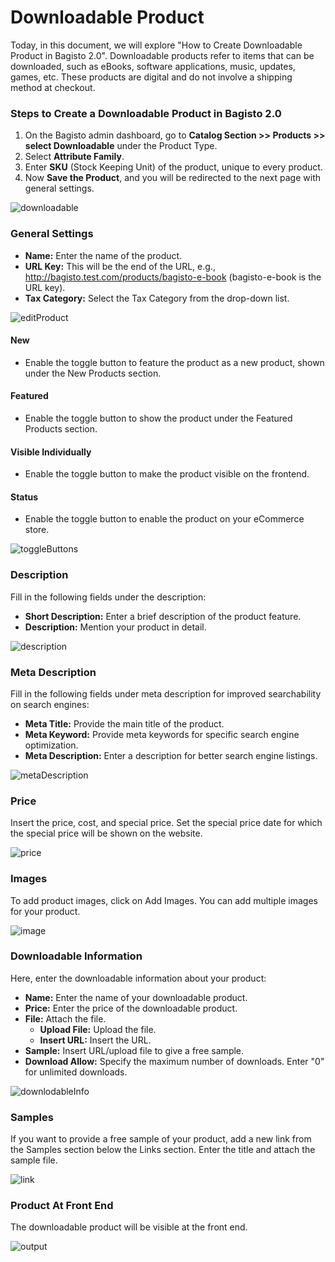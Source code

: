 # Downloadable Product 

Today, in this document, we will explore "How to Create Downloadable Product in Bagisto 2.0". Downloadable products refer to items that can be downloaded, such as eBooks, software applications, music, updates, games, etc. These products are digital and do not involve a shipping method at checkout.

### Steps to Create a Downloadable Product in Bagisto 2.0

1. On the Bagisto admin dashboard, go to **Catalog Section >> Products >> select Downloadable** under the Product Type.
2. Select **Attribute Family**.
3. Enter **SKU** (Stock Keeping Unit) of the product, unique to every product.
4. Now **Save the Product**, and you will be redirected to the next page with general settings.

![downloadable](../../assets/2.0/images/downloadable-product/downloadable.png)

### General Settings

- **Name:** Enter the name of the product.
- **URL Key:** This will be the end of the URL, e.g., http://bagisto.test.com/products/bagisto-e-book (bagisto-e-book is the URL key).
- **Tax Category:** Select the Tax Category from the drop-down list.

![editProduct](../../assets/2.0/images/downloadable-product/editProduct.png)

#### New

- Enable the toggle button to feature the product as a new product, shown under the New Products section.

#### Featured

- Enable the toggle button to show the product under the Featured Products section.

#### Visible Individually

- Enable the toggle button to make the product visible on the frontend.

#### Status

- Enable the toggle button to enable the product on your eCommerce store.

![toggleButtons](../../assets/2.0/images/downloadable-product/toggleButtons.png)

### Description

Fill in the following fields under the description:

- **Short Description:** Enter a brief description of the product feature.
- **Description:** Mention your product in detail.

![description](../../assets/2.0/images/downloadable-product/description.png)

### Meta Description

Fill in the following fields under meta description for improved searchability on search engines:

- **Meta Title:** Provide the main title of the product.
- **Meta Keyword:** Provide meta keywords for specific search engine optimization.
- **Meta Description:** Enter a description for better search engine listings.

![metaDescription](../../assets/2.0/images/downloadable-product/metaDescription.png)

### Price

Insert the price, cost, and special price. Set the special price date for which the special price will be shown on the website.

![price](../../assets/2.0/images/downloadable-product/price.png)

### Images

To add product images, click on Add Images. You can add multiple images for your product.

![image](../../assets/2.0/images/downloadable-product/image.png)

### Downloadable Information

Here, enter the downloadable information about your product:

- **Name:** Enter the name of your downloadable product.
- **Price:** Enter the price of the downloadable product.
- **File:** Attach the file.
  - **Upload File:** Upload the file.
  - **Insert URL:** Insert the URL.
- **Sample:** Insert URL/upload file to give a free sample.
- **Download Allow:** Specify the maximum number of downloads. Enter "0" for unlimited downloads.

![downlodableInfo](../../assets/2.0/images/downloadable-product/downlodableInfo.png)

### Samples

If you want to provide a free sample of your product, add a new link from the Samples section below the Links section. Enter the title and attach the sample file.

![link](../../assets/2.0/images/downloadable-product/link.png)

### Product At Front End

The downloadable product will be visible at the front end.

![output](../../assets/2.0/images/downloadable-product/output.png)

